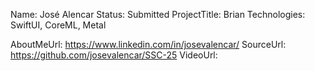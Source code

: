 Name: José Alencar
Status: Submitted
ProjectTitle: Brian
Technologies: SwiftUI, CoreML, Metal

AboutMeUrl: https://www.linkedin.com/in/josevalencar/
SourceUrl: https://github.com/josevalencar/SSC-25
VideoUrl: 

<!---
EXAMPLE
Name<required>: John Appleseed
Status<required>: Submitted <or> Winner <or> Distinguished <or> Rejected
ProjectTitle: The Accessibility Rose
Technologies<only the first 4 are visible>: SwiftUI, RealityKit, CoreGraphic 

AboutMeUrl: https://linkedin.com/in/johnappleseed <
SourceUrl: https://github.com/johnappleseed/wwdc2025
VideoUrl: https://youtu.be/ABCDE123456

Please note that only Name and Status are mandatory fields. The other fields are optional.
-->

